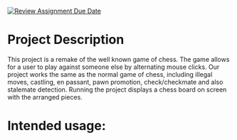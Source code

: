 [![Review Assignment Due Date](https://classroom.github.com/assets/deadline-readme-button-22041afd0340ce965d47ae6ef1cefeee28c7c493a6346c4f15d667ab976d596c.svg)](https://classroom.github.com/a/YxXKqIeT)
# Project Description

This project is a remake of the well known game of chess. The game allows for a user to play against someone else by alternating mouse clicks. Our project works the same as the normal game of chess, including illegal moves, castling, en passant, pawn promotion, check/checkmate and also stalemate detection. Running the project displays a chess board on screen with the arranged pieces.

# Intended usage:

  
